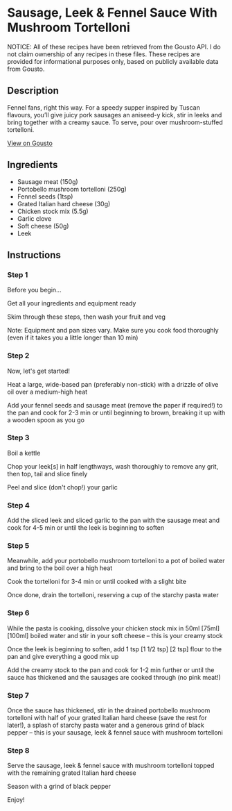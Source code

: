 # Sausage, Leek & Fennel Sauce With Mushroom Tortelloni

NOTICE: All of these recipes have been retrieved from the Gousto API. I do not claim ownership of any recipes in these files. These recipes are provided for informational purposes only, based on publicly available data from Gousto.

## Description

Fennel fans, right this way. For a speedy supper inspired by Tuscan flavours, you’ll give juicy pork sausages an aniseed-y kick, stir in leeks and bring together with a creamy sauce. To serve, pour over mushroom-stuffed tortelloni.

[View on Gousto](https://www.gousto.co.uk/recipes/cookbook/sausage-leek-fennel-sauce-with-mushroom-tortelloni)

## Ingredients

- Sausage meat (150g)
- Portobello mushroom tortelloni (250g)
- Fennel seeds (1tsp)
- Grated Italian hard cheese (30g)
- Chicken stock mix (5.5g)
- Garlic clove
- Soft cheese (50g)
- Leek

## Instructions


### Step 1

Before you begin...

Get all your ingredients and equipment ready

Skim through these steps, then wash your fruit and veg

Note: Equipment and pan sizes vary. Make sure you cook food thoroughly (even if it takes you a little longer than 10 min)


### Step 2

Now, let's get started!

Heat a large, wide-based pan (preferably non-stick) with a drizzle of olive oil over a medium-high heat

Add your fennel seeds and sausage meat (remove the paper if required!) to the pan and cook for 2-3 min or until beginning to brown, breaking it up with a wooden spoon as you go


### Step 3

Boil a kettle

Chop your leek[s] in half lengthways, wash thoroughly to remove any grit, then top, tail and slice finely

Peel and slice (don't chop!) your garlic


### Step 4

Add the sliced leek and sliced garlic to the pan with the sausage meat and cook for 4-5 min or until the leek is beginning to soften


### Step 5

Meanwhile, add your portobello mushroom tortelloni to a pot of boiled water and bring to the boil over a high heat

Cook the tortelloni for 3-4 min or until cooked with a slight bite

Once done, drain the tortelloni, reserving a cup of the starchy pasta water


### Step 6

While the pasta is cooking, dissolve your chicken stock mix in 50ml <span class="text-purple">[75ml] </span><span class="text-danger">[100ml]</span> boiled water and stir in your soft cheese – this is your creamy stock

Once the leek is beginning to soften, add 1 tsp <span class="text-purple">[1 1/2 tsp]</span> <span class="text-danger">[2 tsp]</span> flour to the pan and give everything a good mix up

Add the creamy stock to the pan and cook for 1-2 min further or until the sauce has thickened and the sausages are cooked through (no pink meat!)


### Step 7

Once the sauce has thickened, stir in the drained portobello mushroom tortelloni with half of your grated Italian hard cheese (save the rest for later!), a splash of starchy pasta water and a generous grind of black pepper – this is your sausage, leek & fennel sauce with mushroom tortelloni

### Step 8

Serve the sausage, leek & fennel sauce with mushroom tortelloni topped with the remaining grated Italian hard cheese

Season with a grind of black pepper

Enjoy!

